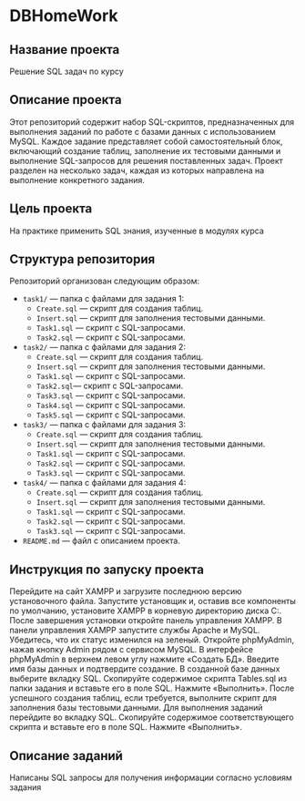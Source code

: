 # DBHomeWork

## Название проекта
Решение SQL задач по курсу

## Описание проекта 
Этот репозиторий содержит набор SQL-скриптов, предназначенных для выполнения заданий по работе с базами данных с использованием MySQL. Каждое задание представляет собой самостоятельный блок, включающий создание таблиц, заполнение их тестовыми данными и выполнение SQL-запросов для решения поставленных задач. Проект разделен на несколько задач, каждая из которых направлена на выполнение конкретного задания.

## Цель проекта
На практике применить SQL знания, изученные в модулях курса

## Структура репозитория
Репозиторий организован следующим образом:


* `task1/` — папка с файлами для задания 1:
    * `Create.sql` — скрипт для создания таблиц.
    * `Insert.sql` — скрипт для заполнения тестовыми данными.
    * `Task1.sql` — скрипт с SQL-запросами.
    * `Task2.sql` — скрипт с SQL-запросами.
* `task2/` — папка с файлами для задания 2:
    * `Create.sql` — скрипт для создания таблиц.
    * `Insert.sql` — скрипт для заполнения тестовыми данными.
    * `Task1.sql` — скрипт с SQL-запросами.
    * `Task2.sql`— скрипт с SQL-запросами.
    * `Task3.sql` — скрипт с SQL-запросами.
    * `Task4.sql` — скрипт с SQL-запросами.
    * `Task5.sql` — скрипт с SQL-запросами.
* `task3/` — папка с файлами для задания 3:
    * `Create.sql` — скрипт для создания таблиц.
    * `Insert.sql` — скрипт для заполнения тестовыми данными.
    * `Task1.sql` — скрипт с SQL-запросами.
    * `Task2.sql` — скрипт с SQL-запросами.
    * `Task3.sql` — скрипт с SQL-запросами.
* `task4/` — папка с файлами для задания 4:
    * `Create.sql` — скрипт для создания таблиц.
    * `Insert.sql` — скрипт для заполнения тестовыми данными.
    * `Task1.sql` — скрипт с SQL-запросами.
    * `Task2.sql` — скрипт с SQL-запросами.
    * `Task3.sql` — скрипт с SQL-запросами.
* `README.md` — файл с описанием проекта.

## Инструкция по запуску проекта

Перейдите на сайт XAMPP и загрузите последнюю версию установочного файла. Запустите установщик и, оставив все компоненты по умолчанию, установите XAMPP в корневую директорию диска C:. После завершения установки откройте панель управления XAMPP.
В панели управления XAMPP запустите службы Apache и MySQL. Убедитесь, что их статус изменился на зеленый. Откройте phpMyAdmin, нажав кнопку Admin рядом с сервисом MySQL. В интерфейсе phpMyAdmin в верхнем левом углу нажмите «Создать БД». Введите имя базы данных и подтвердите создание. В созданной базе данных выберите вкладку SQL. Скопируйте содержимое скрипта Tables.sql из папки задания и вставьте его в поле SQL. Нажмите «Выполнить». После успешного создания таблиц, если требуется, выполните скрипт для заполнения базы тестовыми данными. Для выполнения заданий перейдите во вкладку SQL. Скопируйте содержимое соответствующего скрипта и вставьте его в поле SQL. Нажмите «Выполнить».

## Описание заданий
Написаны SQL запросы для получения информации согласно условиям задания

